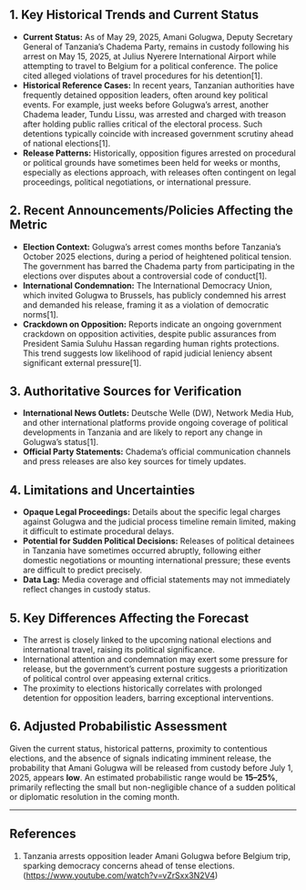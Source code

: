 ## 1. Key Historical Trends and Current Status

- **Current Status:** As of May 29, 2025, Amani Golugwa, Deputy Secretary General of Tanzania’s Chadema Party, remains in custody following his arrest on May 15, 2025, at Julius Nyerere International Airport while attempting to travel to Belgium for a political conference. The police cited alleged violations of travel procedures for his detention[1].
- **Historical Reference Cases:** In recent years, Tanzanian authorities have frequently detained opposition leaders, often around key political events. For example, just weeks before Golugwa’s arrest, another Chadema leader, Tundu Lissu, was arrested and charged with treason after holding public rallies critical of the electoral process. Such detentions typically coincide with increased government scrutiny ahead of national elections[1].
- **Release Patterns:** Historically, opposition figures arrested on procedural or political grounds have sometimes been held for weeks or months, especially as elections approach, with releases often contingent on legal proceedings, political negotiations, or international pressure.

## 2. Recent Announcements/Policies Affecting the Metric

- **Election Context:** Golugwa’s arrest comes months before Tanzania’s October 2025 elections, during a period of heightened political tension. The government has barred the Chadema party from participating in the elections over disputes about a controversial code of conduct[1].
- **International Condemnation:** The International Democracy Union, which invited Golugwa to Brussels, has publicly condemned his arrest and demanded his release, framing it as a violation of democratic norms[1].
- **Crackdown on Opposition:** Reports indicate an ongoing government crackdown on opposition activities, despite public assurances from President Samia Suluhu Hassan regarding human rights protections. This trend suggests low likelihood of rapid judicial leniency absent significant external pressure[1].

## 3. Authoritative Sources for Verification

- **International News Outlets:** Deutsche Welle (DW), Network Media Hub, and other international platforms provide ongoing coverage of political developments in Tanzania and are likely to report any change in Golugwa’s status[1].
- **Official Party Statements:** Chadema’s official communication channels and press releases are also key sources for timely updates.

## 4. Limitations and Uncertainties

- **Opaque Legal Proceedings:** Details about the specific legal charges against Golugwa and the judicial process timeline remain limited, making it difficult to estimate procedural delays.
- **Potential for Sudden Political Decisions:** Releases of political detainees in Tanzania have sometimes occurred abruptly, following either domestic negotiations or mounting international pressure; these events are difficult to predict precisely.
- **Data Lag:** Media coverage and official statements may not immediately reflect changes in custody status.

## 5. Key Differences Affecting the Forecast

- The arrest is closely linked to the upcoming national elections and international travel, raising its political significance.
- International attention and condemnation may exert some pressure for release, but the government’s current posture suggests a prioritization of political control over appeasing external critics.
- The proximity to elections historically correlates with prolonged detention for opposition leaders, barring exceptional interventions.

## 6. Adjusted Probabilistic Assessment

Given the current status, historical patterns, proximity to contentious elections, and the absence of signals indicating imminent release, the probability that Amani Golugwa will be released from custody before July 1, 2025, appears **low**. An estimated probabilistic range would be **15–25%**, primarily reflecting the small but non-negligible chance of a sudden political or diplomatic resolution in the coming month.

---

## References

1. Tanzania arrests opposition leader Amani Golugwa before Belgium trip, sparking democracy concerns ahead of tense elections. (https://www.youtube.com/watch?v=vZrSxx3N2V4)